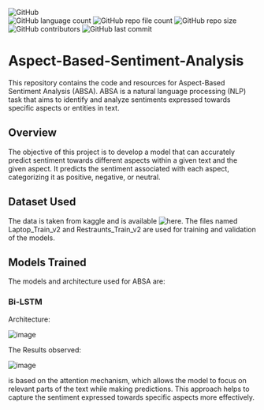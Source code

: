 ![GitHub](https://img.shields.io/github/license/sushanthreddyC/Aspect-Based-Sentiment-Analysis?color=brightgreen&style=flat) <br/>
![GitHub language count](https://img.shields.io/github/languages/count/sushanthreddyC/Aspect-Based-Sentiment-Analysis?style=flat) ![GitHub repo file count](https://img.shields.io/github/directory-file-count/sushanthreddyC/Aspect-Based-Sentiment-Analysis?style=flat) ![GitHub repo size](https://img.shields.io/github/repo-size/sushanthreddyC/Aspect-Based-Sentiment-Analysis?style=flat) <br/>
![GitHub contributors](https://img.shields.io/github/contributors/sushanthreddyC/Aspect-Based-Sentiment-Analysis?color=brightgreen&style=flat) ![GitHub last commit](https://img.shields.io/github/last-commit/sushanthreddyC/Aspect-Based-Sentiment-Analysis?style=flat)

# Aspect-Based-Sentiment-Analysis

This repository contains the code and resources for Aspect-Based Sentiment Analysis (ABSA). ABSA is a natural language processing (NLP) task that aims to identify and analyze sentiments expressed towards specific aspects or entities in text.

## Overview

The objective of this project is to develop a model that can accurately predict sentiment towards different aspects within a given text and the given aspect. It predicts the sentiment associated with each aspect, categorizing it as positive, negative, or neutral.

## Dataset Used
The data is taken from kaggle and is available ![here](https://github.com/sushanthreddyC/Aspect-Based-Sentiment-Analysis/tree/main/data). The files named Laptop_Train_v2 and Restraunts_Train_v2 are used for training and validation of the models.

## Models Trained
The models and architecture used for ABSA are:

### Bi-LSTM
Architecture:


![image](https://github.com/psvkaushik/Aspect-Based-Sentiment-Analysis/assets/86014345/ec59fc82-fd4d-4885-ab7b-133769ff0422)

The Results observed:


![image](https://github.com/psvkaushik/Aspect-Based-Sentiment-Analysis/assets/86014345/29d773bf-f7d6-43c2-bade-7644d3528369)


is based on the attention mechanism, which allows the model to focus on relevant parts of the text while making predictions. This approach helps to capture the sentiment expressed towards specific aspects more effectively.

